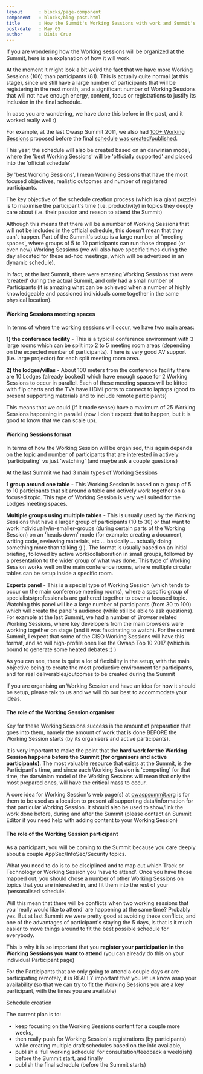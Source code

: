 ```yaml
---
layout      : blocks/page-component
component   : blocks/blog-post.html
title       : How the Summit's Working Sessions with work and Summit's Scheadule
post-date   : May 05
author      : Dinis Cruz
---
```


If you are wondering how the Working sessions will be organized at the Summit, here is an explanation of how it will work.

At the moment it might look a bit weird the fact that we have more Working Sessions (106) than participants (81). This is actually quite normal (at this stage), since we still have a large number of participants that will be registering in the next month, and a significant number of Working Sessions that will not have enough energy, content, focus or registrations to justify its inclusion in the final schedule.

In case you are wondering, we have done this before in the past, and it worked really well :)

For example, at the last Owasp Summit 2011, we also had [100+ Working Sessions](https://www.owasp.org/index.php/Category:Summit_2011_Tracks) proposed before the final [schedule was created/published](https://www.owasp.org/index.php/Summit_2011_Schedule_Dynamic).

This year, the schedule will also be created based on an darwinian model, where the 'best Working Sessions' will be 'officially supported' and placed into the 'official schedule'

By 'best Working Sessions', I mean Working Sessions that have the most focused objectives, realistic outcomes and number of registered participants.

The key objective of the schedule creation process (which is a giant puzzle) is to maximise the participant's time (i.e. productivity) in topics they deeply care about (i.e. their passion and reason to attend the Summit)

Although this means that there will be a number of Working Sessions that will not be included in the official schedule, this doesn't mean that they can't happen. Part of the Summit's setup is a large number of 'meeting spaces', where groups of 5 to 10 participants can run those dropped (or even new) Working Sessions (we will also have specific times during the day allocated for these ad-hoc meetings, which will be advertised in an dynamic schedule).

In fact, at the last Summit, there were amazing Working Sessions that were 'created' during the actual Summit, and only had a small number of Participants (it is amazing what can be achieved when a number of highly knowledgeable and passioned individuals come together in the same physical location).

#### Working Sessions meeting spaces

In terms of where the working sessions will occur, we have two main areas:

**1) the conference facility** - This is a typical conference environment with 3 large rooms which can be split into 2 to 5 meeting room areas (depending on the expected number of participants). There is very good AV support (i.e. large projector) for each split meeting room area.

**2) the lodges/villas** - About 100 meters from the conference facility there are 10 Lodges (already booked) which have enough space for 2 Working Sessions to occur in parallel. Each of these meeting spaces will be kitted with flip charts and the TVs have HDMI ports to connect to laptops (good to present supporting materials and to include remote participants)

This means that we could (if it made sense) have a maximum of 25 Working Sessions happening in parallel (now I don't expect that to happen, but it is good to know that we can scale up).

#### Working Sessions format

In terms of how the Working Session will be organised, this again depends on the topic and number of participants that are interested in actively 'participating' vs just 'watching' (and maybe ask a couple questions)

At the last Summit we had 3 main types of Working Sessions

**1 group around one table** - This Working Session is based on a group of 5 to 10 participants that sit around a table and actively work together on a focused topic. This type of Working Session is very well suited for the Lodges meeting spaces.

**Multiple groups using multiple tables** - This is usually used by the Working Sessions that have a larger group of participants (10 to 30) or that want to work individually/in-smaller-groups (during certain parts of the Working Session) on an 'heads down' mode (for example: creating a document, writing code, reviewing materials, etc ... basically ... actually doing something more than talking  :)  ). The format is usually based on an initial briefing, followed by active work/collaboration in small groups, followed by a presentation to the wider group of what was done. This type of Working Session works well on the main conference rooms, where multiple circular tables can be setup inside a specific room.

**Experts panel** - This is a special type of Working Session (which tends to occur on the main conference meeting rooms), where a specific group of specialists/professionals are gathered together to cover a focused topic. Watching this panel will be a large number of participants (from 30 to 100) which will create the panel's audience (while still be able to ask questions). For example at the last Summit, we had a number of Browser related Working Sessions, where key developers from the main browsers were working together on stage (and it was fascinating to watch). For the current Summit, I expect that some of the CISO Working Sessions will have this format, and so will high-profile ones like the Owasp Top 10 2017 (which is bound to generate some heated debates :)  )

As you can see, there is quite a lot of flexibility in the setup, with the main objective being to create the most productive environment for participants, and for real deliverables/outcomes to be created during the Summit

If you are organising an Working Session and have an idea for how it should be setup, please talk to us and we will do our best to accommodate your ideas.

#### The role of the Working Session organiser

Key for these Working Sessions success is the amount of preparation that goes into them, namely the amount of work that is done BEFORE the Working Session starts (by its organisers and active participants).

It is very important to make the point that the **hard work for the Working Session happens before the Summit (for organisers and active participants)**. The most valuable resource that exists at the Summit, is the Participant's time, and since each Working Session is 'competing' for that time, the darwinian model of the Working Sessions will mean that only the most prepared ones, will have the critical mass to occur.

A core idea for Working Session's web page(s) at [owaspsummit.org](http://owaspsummit.org) is for them to be used as a location to present all supporting data/information for that particular Working Session. It should also be used to show/link the work done before, during and after the Summit (please contact an Summit Editor if you need help with adding content to your Working Session)

#### The role of the Working Session participant

As a participant, you will be coming to the Summit because you care deeply about a couple AppSec/InfoSec/Security topics.

What you need to do is to be disciplined and to map out which Track or Technology or Working Session you 'have to attend'. Once you have those mapped out, you should chose a number of other Working Sessions on topics that you are interested in, and fit them into the rest of your 'personalised schedule'.

Will this mean that there will be conflicts when two working sessions that you 'really would like to attend' are happening at the same time? Probably yes. But at last Summit we were pretty good at avoiding these conflicts, and one of the advantages of participant's staying the 5 days, is that is it much easier to move things around to fit the best possible schedule for everybody.

This is why it is so important that you **register your participation in the Working Sessions you want to attend** (you can already do this on your individual Participant page)

For the Participants that are only going to attend a couple days or are participating remotely, it is REALLY important that you let us know asap your availability (so that we can try to fit the Working Sessions you are a key participant, with the times you are available)

Schedule creation

The current plan is to:

 - keep focusing on the Working Sessions content for a couple more weeks,
 - then really push for Working Session's registrations (by participants) while creating multiple draft schedules based on the info available,
 - publish a 'full working schedule' for consultation/feedback a week(ish) before the Summit start, and finally
 - publish the final schedule (before the Summit starts)